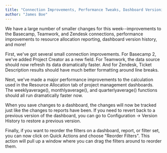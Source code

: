 ```yaml
---
title: "Connection Improvements, Performance Tweaks, Dashboard Versioning, and More!"
author: "James Boe"
---
```

We have a large number of smaller changes for this week--improvements to the Basecamp, Teamwork, and Zendesk connections, performance improvements to resource allocation reporting, dashboard version history, and more! <!--more-->

First, we've got several small connection improvements. For Basecamp 2, we've added Project Creator as a new field. For Teamwork, the data source should now refresh its data dramatically faster. And for Zendesk, Ticket Description results should have much better formatting around line breaks.

Next, we've made a major performance improvements to the calculation used in the Resource Allocation tab of project management dashboards. The weeklyaverage(), monthlyaverage(), and quarterlyaverage() functions should all run dramatically faster now.

When you save changes to a dashboard, the changes will now be tracked just like the changes to reports have been. If you need to revert back to a previous version of the dashboard, you can go to Configuration -> Version History to restore a previous version.

Finally, if you want to reorder the filters on a dashboard, report, or filter set, you can now click on Quick Actions and choose "Reorder Filters". This action will pull up a window where you can drag the filters around to reorder them.